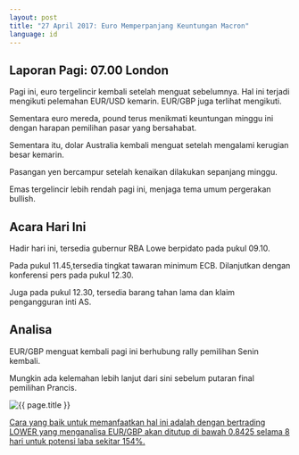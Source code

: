 ```yaml
---
layout: post
title: "27 April 2017: Euro Memperpanjang Keuntungan Macron"
language: id
---
```

## Laporan Pagi: 07.00 London

Pagi ini, euro tergelincir kembali setelah menguat sebelumnya. Hal ini terjadi mengikuti pelemahan EUR/USD kemarin. EUR/GBP juga terlihat mengikuti.

Sementara euro mereda, pound terus menikmati keuntungan minggu ini dengan harapan pemilihan pasar yang bersahabat.

Sementara itu, dolar Australia kembali menguat setelah mengalami kerugian besar kemarin.

Pasangan yen bercampur setelah kenaikan dilakukan sepanjang minggu.

Emas tergelincir lebih rendah pagi ini, menjaga tema umum pergerakan bullish.

## Acara Hari Ini

Hadir hari ini, tersedia gubernur RBA Lowe berpidato pada pukul 09.10.

Pada pukul 11.45,tersedia tingkat tawaran minimum ECB. Dilanjutkan dengan konferensi pers pada pukul 12.30.

Juga pada pukul 12.30, tersedia barang tahan lama dan klaim pengangguran inti AS.

## Analisa

EUR/GBP menguat kembali pagi ini berhubung rally pemilihan Senin kembali.

Mungkin ada kelemahan lebih lanjut dari sini sebelum putaran final pemilihan Prancis.

<img src="{{ site.url }}/images/id-27-apr-17.png" alt="{{ page.title }}" title="{{ page.title }}">

<a href="%LINK%%?currency=USD& market=forex&underlying=frxEURGBP&formname=higherlower&duration_amount=8&duration_units=d&amount=10&amount_type=payout&expiry_type=duration&barrier=0.8425" target="_blank">Cara yang baik untuk memanfaatkan hal ini adalah dengan bertrading LOWER yang menganalisa EUR/GBP akan ditutup di bawah 0.8425 selama 8 hari untuk potensi laba sekitar 154%.</a>